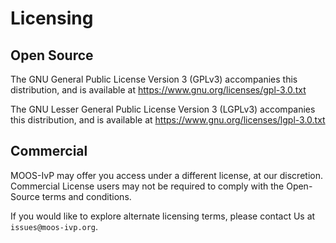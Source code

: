 # Licensing

## Open Source

The GNU General Public License Version 3 (GPLv3) accompanies this distribution, and is available at https://www.gnu.org/licenses/gpl-3.0.txt

The GNU Lesser General Public License Version 3 (LGPLv3) accompanies this distribution, and is available at https://www.gnu.org/licenses/lgpl-3.0.txt

## Commercial

MOOS-IvP may offer you access under a different license, at our discretion. Commercial License users may not be required to comply with the Open-Source terms and conditions.

If you would like to explore alternate licensing terms, please contact Us at `issues@moos-ivp.org`.
